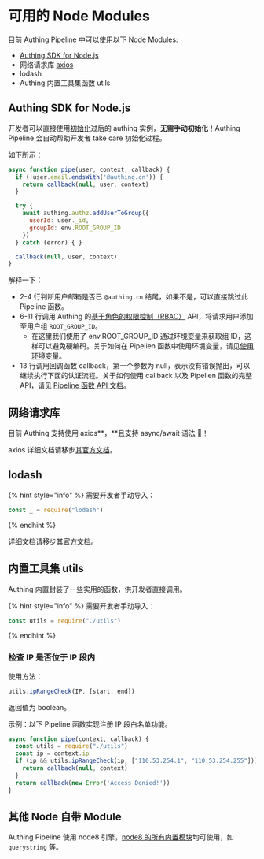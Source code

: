 # 可用的 Node Modules

目前 Authing Pipeline 中可以使用以下 Node Modules:

* [Authing SDK for Node.js](https://github.com/Authing/authing.js)
* 网络请求库 [axios](https://github.com/axios/axios)
* lodash
* Authing 内置工具集函数 utils

## Authing SDK for Node.js

开发者可以直接使用[初始化](../../sdk/sdk-for-javascript/#chu-shi-hua)过后的 authing 实例，**无需手动初始化**！Authing Pipeline 会自动帮助开发者  take care 初始化过程。

如下所示：

```javascript
async function pipe(user, context, callback) {
  if (!user.email.endsWith('@authing.cn')) {
    return callback(null, user, context)
  }

  try {
    await authing.authz.addUserToGroup({
      userId: user._id,
      groupId: env.ROOT_GROUP_ID
    })
  } catch (error) { }

  callback(null, user, context)
}
```

解释一下：

* 2-4 行判断用户邮箱是否已 `@authing.cn` 结尾，如果不是，可以直接跳过此  Pipeline 函数。
* 6-11 行调用  Authing 的[基于角色的权限控制（RBAC）](../../sdk/sdk-for-node/rbac.md) API，将请求用户添加至用户组 `ROOT_GROUP_ID`。
  * 在这里我们使用了 env.ROOT\_GROUP\_ID 通过环境变量来获取组 ID，这样可以避免硬编码。关于如何在 Pipelien 函数中使用环境变量，请见[使用环境变量](env.md)。
* 13 行调用回调函数 callback，第一个参数为 null，表示没有错误抛出，可以继续执行下面的认证流程。关于如何使用 callback 以及 Pipelien 函数的完整 API，请见 [Pipeline 函数 API 文档](pipeline-function-api-doc.md)。

## 网络请求库 <a id="networking"></a>

目前 Authing 支持使用 axios**，**且支持 async/await 语法 🚀！

axios 详细文档请移步[其官方文档](https://github.com/axios/axios)。

## lodash

{% hint style="info" %}
需要开发者手动导入：

```javascript
const _ = require("lodash")
```
{% endhint %}

详细文档请移步[其官方文档](https://lodash.com/docs/)。

## 内置工具集 utils <a id="utils"></a>

Authing 内置封装了一些实用的函数，供开发者直接调用。

{% hint style="info" %}
需要开发者手动导入：

```javascript
const utils = require("./utils")
```
{% endhint %}

### 检查 IP 是否位于 IP 段内 <a id="iprangecheck"></a>

使用方法：

```javascript
utils.ipRangeCheck(IP, [start, end])
```

返回值为 boolean。

示例：以下 Pipeline 函数实现注册 IP 段白名单功能。

```javascript
async function pipe(context, callback) {
  const utils = require("./utils")
  const ip = context.ip
  if (ip && utils.ipRangeCheck(ip, ["110.53.254.1", "110.53.254.255"])) {
    return callback(null, context)
  }
  return callback(new Error('Access Denied!'))
}

```

## 其他 Node 自带 Module <a id="others-node-modules"></a>

 Authing Pipeline 使用 node8 引擎，[node8 的所有内置模块](https://nodejs.org/dist/v8.17.0/docs/api/documentation.html)均可使用，如 `querystring` 等。

